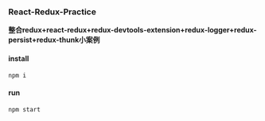 ### React-Redux-Practice

**整合redux+react-redux+redux-devtools-extension+redux-logger+redux-persist+redux-thunk小案例**

#### install

`npm i`

#### run

`npm start`
